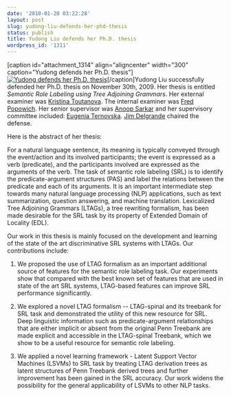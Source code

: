 ```yaml
---
date: '2010-01-20 03:22:28'
layout: post
slug: yudong-liu-defends-her-phd-thesis
status: publish
title: Yudong Liu defends her Ph.D. thesis
wordpress_id: '1311'
---
```


[caption id="attachment_1314" align="aligncenter" width="300" caption="Yudong defends her Ph.D. thesis"][![Yudong defends her Ph.D. thesis](http://natlang.cs.sfu.ca/wp-content/uploads/2010/01/dsc00366-300x225.jpg)](http://natlang.cs.sfu.ca/wp-content/uploads/2010/01/dsc00366.jpg)[/caption]Yudong Liu successfully defended her Ph.D. thesis on November 30th, 2009. Her thesis is entitled _Semantic Role Labeling using Tree Adjoining Grammars_. Her external examiner was [Kristina Toutanova](http://research.microsoft.com/en-us/people/kristout/). The internal examiner was [Fred Popowich](http://www.sfu.ca/~popowich/public/Home.html). Her senior supervisor was [Anoop Sarkar](http://www.cs.sfu.ca/~anoop/) and her supervisory committee included: [Eugenia Ternovska](http://www.cs.sfu.ca/~ter/Welcome.html). [Jim Delgrande](http://www.cs.sfu.ca/~jim/) chaired the defense.

Here is the abstract of her thesis:

For a natural language sentence, its meaning is typically conveyed through the event/action and its involved participants; the event is expressed as a verb (predicate), and the participants involved are expressed as the arguments of the verb. The task of semantic role labeling (SRL) is to identify the predicate-argument structures (PAS) and label the relations between the predicate and each of its arguments. It is an important intermediate step towards many natural language processing (NLP) applications, such as text summarization, question answering, and machine translation. Lexicalized Tree Adjoining Grammars (LTAGs), a tree rewriting formalism, has been made desirable for the SRL task by its property of Extended Domain of Locality (EDL).  

Our work in this thesis is mainly focused on the development and learning of the state of the art discriminative SRL systems with LTAGs.  Our contributions include: 

  1. We proposed the use of LTAG formalism as an important additional source of features for the semantic role labeling task. Our experiments show that compared with the best known set of features that are used in state of the art SRL systems, LTAG-based features can improve SRL performance significantly. 


  2. We explored a novel LTAG formalism -- LTAG-spinal and its treebank for SRL task and demonstrated the utility of this new resource for SRL. Deep linguistic information such as predicate-argument relationships that are either implicit or absent from the original Penn Treebank are made explicit and accessible in the LTAG-spinal Treebank, which we show to be a useful resource for semantic role labeling.


  3. We applied a novel learning framework - Latent Support Vector Machines (LSVMs) to SRL task by treating LTAG derivation trees as latent structures of Penn Treebank derived trees and further improvement has been gained in the SRL accuracy. Our work widens the possibility for the general applicability of LSVMs to other NLP tasks. 



